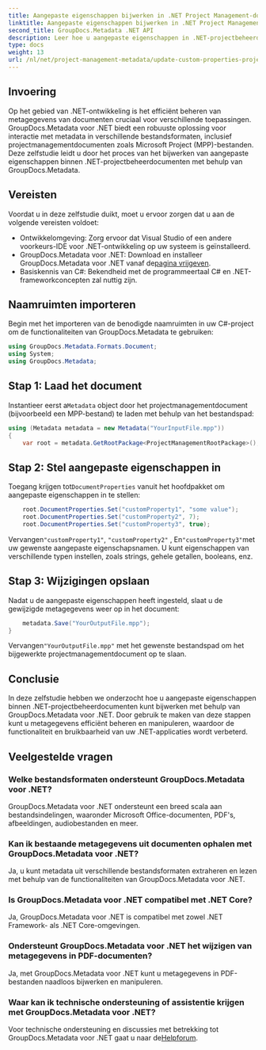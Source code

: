 ```yaml
---
title: Aangepaste eigenschappen bijwerken in .NET Project Management-documenten
linktitle: Aangepaste eigenschappen bijwerken in .NET Project Management-documenten
second_title: GroupDocs.Metadata .NET API
description: Leer hoe u aangepaste eigenschappen in .NET-projectbeheerdocumenten kunt bijwerken met behulp van GroupDocs.Metadata voor .NET. Verbeter het metadatabeheer in uw applicaties.
type: docs
weight: 13
url: /nl/net/project-management-metadata/update-custom-properties-project-management-documents/
---
```

## Invoering
Op het gebied van .NET-ontwikkeling is het efficiënt beheren van metagegevens van documenten cruciaal voor verschillende toepassingen. GroupDocs.Metadata voor .NET biedt een robuuste oplossing voor interactie met metadata in verschillende bestandsformaten, inclusief projectmanagementdocumenten zoals Microsoft Project (MPP)-bestanden. Deze zelfstudie leidt u door het proces van het bijwerken van aangepaste eigenschappen binnen .NET-projectbeheerdocumenten met behulp van GroupDocs.Metadata.
## Vereisten
Voordat u in deze zelfstudie duikt, moet u ervoor zorgen dat u aan de volgende vereisten voldoet:
- Ontwikkelomgeving: Zorg ervoor dat Visual Studio of een andere voorkeurs-IDE voor .NET-ontwikkeling op uw systeem is geïnstalleerd.
-  GroupDocs.Metadata voor .NET: Download en installeer GroupDocs.Metadata voor .NET vanaf de[pagina vrijgeven](https://releases.groupdocs.com/metadata/net/).
- Basiskennis van C#: Bekendheid met de programmeertaal C# en .NET-frameworkconcepten zal nuttig zijn.

## Naamruimten importeren
Begin met het importeren van de benodigde naamruimten in uw C#-project om de functionaliteiten van GroupDocs.Metadata te gebruiken:
```csharp
using GroupDocs.Metadata.Formats.Document;
using System;
using GroupDocs.Metadata;
```
## Stap 1: Laad het document
 Instantieer eerst a`Metadata` object door het projectmanagementdocument (bijvoorbeeld een MPP-bestand) te laden met behulp van het bestandspad:
```csharp
using (Metadata metadata = new Metadata("YourInputFile.mpp"))
{
    var root = metadata.GetRootPackage<ProjectManagementRootPackage>();
```
## Stap 2: Stel aangepaste eigenschappen in
 Toegang krijgen tot`DocumentProperties` vanuit het hoofdpakket om aangepaste eigenschappen in te stellen:
```csharp
    root.DocumentProperties.Set("customProperty1", "some value");
    root.DocumentProperties.Set("customProperty2", 7);
    root.DocumentProperties.Set("customProperty3", true);
```
 Vervangen`"customProperty1"`, `"customProperty2"` , En`"customProperty3"`met uw gewenste aangepaste eigenschapsnamen. U kunt eigenschappen van verschillende typen instellen, zoals strings, gehele getallen, booleans, enz.
## Stap 3: Wijzigingen opslaan
Nadat u de aangepaste eigenschappen heeft ingesteld, slaat u de gewijzigde metagegevens weer op in het document:
```csharp
    metadata.Save("YourOutputFile.mpp");
}
```
 Vervangen`"YourOutputFile.mpp"` met het gewenste bestandspad om het bijgewerkte projectmanagementdocument op te slaan.

## Conclusie
In deze zelfstudie hebben we onderzocht hoe u aangepaste eigenschappen binnen .NET-projectbeheerdocumenten kunt bijwerken met behulp van GroupDocs.Metadata voor .NET. Door gebruik te maken van deze stappen kunt u metagegevens efficiënt beheren en manipuleren, waardoor de functionaliteit en bruikbaarheid van uw .NET-applicaties wordt verbeterd.

## Veelgestelde vragen
### Welke bestandsformaten ondersteunt GroupDocs.Metadata voor .NET?
GroupDocs.Metadata voor .NET ondersteunt een breed scala aan bestandsindelingen, waaronder Microsoft Office-documenten, PDF's, afbeeldingen, audiobestanden en meer.
### Kan ik bestaande metagegevens uit documenten ophalen met GroupDocs.Metadata voor .NET?
Ja, u kunt metadata uit verschillende bestandsformaten extraheren en lezen met behulp van de functionaliteiten van GroupDocs.Metadata voor .NET.
### Is GroupDocs.Metadata voor .NET compatibel met .NET Core?
Ja, GroupDocs.Metadata voor .NET is compatibel met zowel .NET Framework- als .NET Core-omgevingen.
### Ondersteunt GroupDocs.Metadata voor .NET het wijzigen van metagegevens in PDF-documenten?
Ja, met GroupDocs.Metadata voor .NET kunt u metagegevens in PDF-bestanden naadloos bijwerken en manipuleren.
### Waar kan ik technische ondersteuning of assistentie krijgen met GroupDocs.Metadata voor .NET?
 Voor technische ondersteuning en discussies met betrekking tot GroupDocs.Metadata voor .NET gaat u naar de[Helpforum](https://forum.groupdocs.com/c/metadata/14).